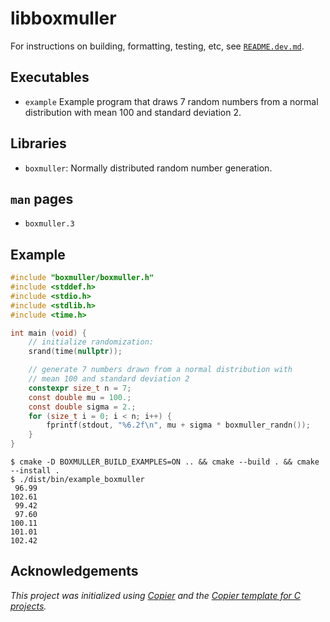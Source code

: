 # libboxmuller

For instructions on building, formatting, testing, etc, see [`README.dev.md`](README.dev.md).

## Executables

- `example` Example program that draws 7 random numbers from a normal distribution with mean 100 and standard deviation 2.

## Libraries

- `boxmuller`: Normally distributed random number generation.

## `man` pages

- `boxmuller.3`

## Example

```c
#include "boxmuller/boxmuller.h"
#include <stddef.h>
#include <stdio.h>
#include <stdlib.h>
#include <time.h>

int main (void) {
    // initialize randomization:
    srand(time(nullptr));

    // generate 7 numbers drawn from a normal distribution with
    // mean 100 and standard deviation 2
    constexpr size_t n = 7;
    const double mu = 100.;
    const double sigma = 2.;
    for (size_t i = 0; i < n; i++) {
        fprintf(stdout, "%6.2f\n", mu + sigma * boxmuller_randn());
    }
}
```

```console
$ cmake -D BOXMULLER_BUILD_EXAMPLES=ON .. && cmake --build . && cmake --install . 
$ ./dist/bin/example_boxmuller
 96.99
102.61
 99.42
 97.60
100.11
101.01
102.42
```

## Acknowledgements

_This project was initialized using [Copier](https://pypi.org/project/copier)
and the [Copier template for C projects](https://github.com/jspaaks/copier-template-for-c-projects)._
